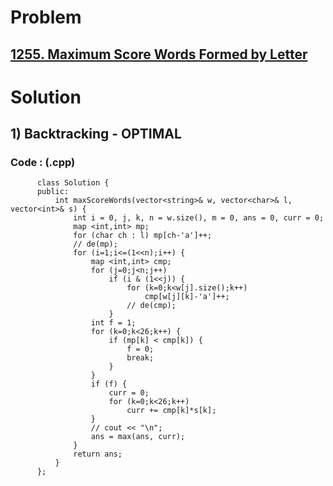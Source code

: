 # Problem

## [1255. Maximum Score Words Formed by Letter](https://leetcode.com/problems/maximum-score-words-formed-by-letters/)


# Solution 

## 1) Backtracking - OPTIMAL
 
       
      
      
   ### Code : (.cpp)
    
          class Solution {
          public:
              int maxScoreWords(vector<string>& w, vector<char>& l, vector<int>& s) {
                  int i = 0, j, k, n = w.size(), m = 0, ans = 0, curr = 0;
                  map <int,int> mp;
                  for (char ch : l) mp[ch-'a']++;
                  // de(mp);
                  for (i=1;i<=(1<<n);i++) {
                      map <int,int> cmp;
                      for (j=0;j<n;j++) 
                          if (i & (1<<j)) {
                              for (k=0;k<w[j].size();k++) 
                                  cmp[w[j][k]-'a']++;
                              // de(cmp);
                          }
                      int f = 1;
                      for (k=0;k<26;k++) {
                          if (mp[k] < cmp[k]) {
                              f = 0;
                              break;
                          }
                      }
                      if (f) {
                          curr = 0;
                          for (k=0;k<26;k++) 
                              curr += cmp[k]*s[k];   
                      }
                      // cout << "\n";
                      ans = max(ans, curr);
                  }
                  return ans;
              }
          };
            
   
